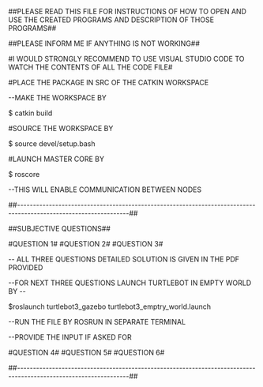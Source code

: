 ##PLEASE READ THIS FILE FOR INSTRUCTIONS OF HOW TO OPEN AND USE THE CREATED PROGRAMS AND DESCRIPTION OF THOSE PROGRAMS##

##PLEASE INFORM ME IF ANYTHING IS NOT WORKING##

#I WOULD STRONGLY RECOMMEND TO USE VISUAL STUDIO CODE TO WATCH THE CONTENTS OF ALL THE CODE FILE#

#PLACE THE PACKAGE IN  SRC OF THE CATKIN WORKSPACE

--MAKE THE WORKSPACE BY

$ catkin build

#SOURCE THE WORKSPACE BY 

$ source devel/setup.bash

#LAUNCH MASTER CORE BY 

$ roscore

--THIS WILL ENABLE COMMUNICATION BETWEEN NODES

##-----------------------------------------------------------------------------------------------------------------##

##SUBJECTIVE QUESTIONS##

#QUESTION 1#
#QUESTION 2#
#QUESTION 3#

-- ALL THREE QUESTIONS DETAILED SOLUTION IS GIVEN IN THE PDF PROVIDED

--FOR NEXT THREE QUESTIONS LAUNCH  TURTLEBOT IN EMPTY WORLD BY -- 

$roslaunch turtlebot3_gazebo turtlebot3_emptry_world.launch

--RUN THE FILE BY ROSRUN IN SEPARATE TERMINAL

--PROVIDE THE INPUT IF ASKED FOR 

#QUESTION 4#
#QUESTION 5#
#QUESTION 6#

##-----------------------------------------------------------------------------------------------------------------##
